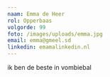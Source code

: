 ```yaml
---
naam: Emma de Heer
rol: Opperbaas
volgorde: 99
foto: /images/uploads/emma.jpg
email: emma@gmeel.sd
linkedin: emamalinkedin.nl
---
```

i﻿k ben de beste in vombiebal